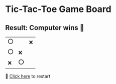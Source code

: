 # Tic-Tac-Toe Game Board
## Result: Computer wins 🤖
|   |   |   |
|---|---|---|
|⭕ |  |❌ |
|⭕ |❌ |  |
|❌ |⭕ |  |

🔄 [Click here](EEEEEEEEE.md) to restart